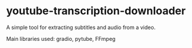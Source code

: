 # youtube-transcription-downloader

A simple tool for extracting subtitles and audio from a video.

Main libraries used: gradio, pytube, FFmpeg